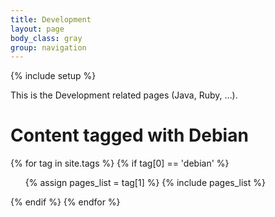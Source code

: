 ```yaml
---
title: Development
layout: page
body_class: gray
group: navigation
---
```

{% include setup %}

This is the Development related pages (Java, Ruby, …).

# Content tagged with Debian

{% for tag in site.tags %} 
{% if tag[0] == 'debian' %}
<ul>
{% assign pages_list = tag[1] %}  
{% include pages_list %}
</ul>
{% endif %}
{% endfor %}
